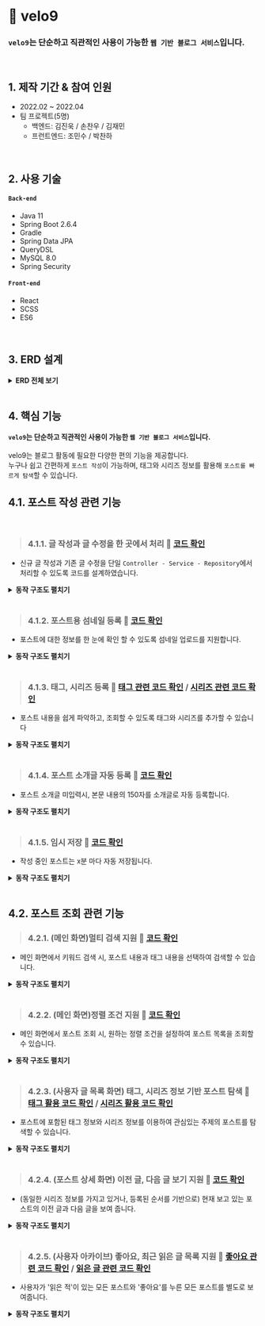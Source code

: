 # :pushpin: velo9
### `velo9`는 단순하고 직관적인 사용이 가능한 `웹 기반 블로그 서비스`입니다.

</br>

## 1. 제작 기간 & 참여 인원
- 2022.02 ~ 2022.04
- 팀 프로젝트(5명)  
    - 백엔드: 김진욱 / 손찬우 / 김재민
    - 프런트엔드: 조민수 / 박찬하 

</br>

## 2. 사용 기술
#### `Back-end`
  - Java 11
  - Spring Boot 2.6.4
  - Gradle
  - Spring Data JPA
  - QueryDSL
  - MySQL 8.0
  - Spring Security
#### `Front-end`
  - React
  - SCSS
  - ES6

</br>

## 3. ERD 설계

<details>
<summary><b>ERD 전체 보기</b></summary>

<div markdown="1">

![](https://velog.velcdn.com/images/woply/post/50967538-8ed4-4b9b-b0e9-d0fc36d085b7/image.jpg)

</div>
</details>

<br>

## 4. 핵심 기능
**`velo9`는 단순하고 직관적인 사용이 가능한 `웹 기반 블로그 서비스`입니다.** <br><br>
velo9는 블로그 활동에 필요한 다양한 편의 기능을 제공합니다.<br>
누구나 쉽고 간편하게 `포스트 작성`이 가능하며, 태그와 시리즈 정보를 활용해 `포스트를 빠르게 탐색`할 수 있습니다.


## 4.1. 포스트 작성 관련 기능

<br>

> ### 4.1.1. 글 작성과 글 수정을 한 곳에서 처리 :pushpin: [코드 확인](https://github.com/team-express/velo9/blob/fb2cdc52f5a47e4bb1afaa4b15ce39540d57f85c/src/main/java/teamexpress/velo9/post/service/PostService.java#L61)
- 신규 글 작성과 기존 글 수정을 단일 `Controller - Service - Repository`에서 처리할 수 있도록 코드를 설계하였습니다. <br>

<details>
<summary><b> 동작 구조도 펼치기</b></summary>

<div markdown="1">

![](https://velog.velcdn.com/images/woply/post/22a12441-8864-44c5-bd5d-b7e130443520/image.jpg)

</div>
</details>




<br>

> ### 4.1.2. 포스트용 섬네일 등록 :pushpin: [코드 확인](https://github.com/team-express/velo9/blob/fb2cdc52f5a47e4bb1afaa4b15ce39540d57f85c/src/main/java/teamexpress/velo9/post/api/PostThumbnailFileUploader.java#L37)
  - 포스트에 대한 정보를 한 눈에 확인 할 수 있도록 섬네일 업로드를 지원합니다.<br>

<details>
<summary><b> 동작 구조도 펼치기</b></summary>

<div markdown="1">

![](https://velog.velcdn.com/images/woply/post/f88d7a93-0aba-4715-b8b4-81effc6592bd/image.jpg)

</div>
</details>

<br>


> ### 4.1.3. 태그, 시리즈 등록 :pushpin: [태그 관련 코드 확인](https://github.com/team-express/velo9/blob/fb2cdc52f5a47e4bb1afaa4b15ce39540d57f85c/src/main/java/teamexpress/velo9/post/service/TagService.java#L26) / [시리즈 관련 코드 확인](https://github.com/team-express/velo9/blob/fb2cdc52f5a47e4bb1afaa4b15ce39540d57f85c/src/main/java/teamexpress/velo9/post/service/SeriesService.java#L32)
  - 포스트 내용을 쉽게 파악하고, 조회할 수 있도록 태그와 시리즈를 추가할 수 있습니다<br>

<details>
<summary><b> 동작 구조도 펼치기</b></summary>

<div markdown="1">

![](https://velog.velcdn.com/images/woply/post/2d55f142-f0ef-4645-92b7-b007c3472fd5/image.jpg)

</div>
</details>

<br>

> ### 4.1.4. 포스트 소개글 자동 등록 :pushpin: [코드 확인](https://github.com/team-express/velo9/blob/fb2cdc52f5a47e4bb1afaa4b15ce39540d57f85c/src/main/java/teamexpress/velo9/post/dto/PostSaveDTO.java#L50)
  - 포스트 소개글 미입력시, 본문 내용의 150자를 소개글로 자동 등록합니다.<br>

<details>
<summary><b> 동작 구조도 펼치기</b></summary>

<div markdown="1">

![](https://velog.velcdn.com/images/woply/post/c0adb39e-71d2-41e6-a4c7-bab184a419c6/image.jpg)

</div>
</details>

<br>

> ### 4.1.5. 임시 저장 :pushpin: [코드 확인](https://github.com/team-express/velo9/blob/fb2cdc52f5a47e4bb1afaa4b15ce39540d57f85c/src/main/java/teamexpress/velo9/post/service/PostService.java#L169)
  - 작성 중인 포스트는 x분 마다 자동 저장됩니다.<br>   

<details>
<summary><b> 동작 구조도 펼치기</b></summary>

<div markdown="1">

![](https://velog.velcdn.com/images/woply/post/110c7d6f-95b5-44e4-a0e8-0980a6eb8901/image.jpg)

</div>
</details>


<br>


## 4.2. 포스트 조회 관련 기능


> ### 4.2.1. (메인 화면)멀티 검색 지원 :pushpin: [코드 확인](https://github.com/team-express/velo9/blob/fb2cdc52f5a47e4bb1afaa4b15ce39540d57f85c/src/main/java/teamexpress/velo9/post/domain/PostRepositoryCustomImpl.java#L50)
  - 메인 화면에서 키워드 검색 시, 포스트 내용과 태그 내용을 선택하여 검색할 수 있습니다.<br>

<details>
<summary><b> 동작 구조도 펼치기</b></summary>

<div markdown="1">

![](https://velog.velcdn.com/images/woply/post/319e767f-a40d-4bcb-a90a-494f79a7577b/image.jpg)

</div>
</details>

<br>


> ### 4.2.2. (메인 화면)정렬 조건 지원 :pushpin: [코드 확인](https://github.com/team-express/velo9/blob/fb2cdc52f5a47e4bb1afaa4b15ce39540d57f85c/src/main/java/teamexpress/velo9/post/controller/MainController.java#L36)
  - 메인 화면에서 포스트 조회 시, 원하는 정렬 조건을 설정하여 포스트 목록을 조회할 수 있습니다.<br>

<details>
<summary><b> 동작 구조도 펼치기</b></summary>

<div markdown="1">

![](https://velog.velcdn.com/images/woply/post/5130ab71-9dc6-4641-a77c-2eda2c90a2ef/image.jpg)

</div>
</details>

<br>


> ### 4.2.3. (사용자 글 목록 화면) 태그, 시리즈 정보 기반 포스트 탐색 :pushpin: [태그 활용 코드 확인](https://github.com/team-express/velo9/blob/fb2cdc52f5a47e4bb1afaa4b15ce39540d57f85c/src/main/java/teamexpress/velo9/post/domain/PostRepositoryCustomImpl.java#L34) / [시리즈 활용 코드 확인](https://github.com/team-express/velo9/blob/fb2cdc52f5a47e4bb1afaa4b15ce39540d57f85c/src/main/java/teamexpress/velo9/post/domain/PostRepositoryCustomImpl.java#L102)
  - 포스트에 포함된 태그 정보와 시리즈 정보를 이용하여 관심있는 주제의 포스트를 탐색할 수 있습니다.<br>

<details>
<summary><b> 동작 구조도 펼치기</b></summary>

<div markdown="1">

 ![](https://velog.velcdn.com/images/woply/post/1bd41fef-c0ea-4f06-a44e-f6f78a58188f/image.jpg)

</div>
</details>

  <br>


> ### 4.2.4. (포스트 상세 화면) 이전 글, 다음 글 보기 지원  :pushpin: [코드 확인](https://github.com/team-express/velo9/blob/fb2cdc52f5a47e4bb1afaa4b15ce39540d57f85c/src/main/java/teamexpress/velo9/post/domain/PostRepositoryCustomImpl.java#L116)
  - (동일한 시리즈 정보를 가지고 있거나, 등록된 순서를 기반으로) 현재 보고 있는 포스트의 이전 글과 다음 글을 보여 줍니다. <br>

<details>
<summary><b> 동작 구조도 펼치기</b></summary>

<div markdown="1">

![](https://velog.velcdn.com/images/woply/post/3a585f56-f5e5-4223-a2f5-f3471ff8f1fa/image.jpg)

</div>
</details>

<br>


> ### 4.2.5. (사용자 아카이브) 좋아요, 최근 읽은 글 목록 지원 :pushpin: [좋아요 관련 코드 확인](https://github.com/team-express/velo9/blob/fb2cdc52f5a47e4bb1afaa4b15ce39540d57f85c/src/main/java/teamexpress/velo9/post/domain/PostRepositoryCustomImpl.java#L67) / [읽은 글 관련 코드 확인](https://github.com/team-express/velo9/blob/fb2cdc52f5a47e4bb1afaa4b15ce39540d57f85c/src/main/java/teamexpress/velo9/post/domain/PostRepositoryCustomImpl.java#L85)
  - 사용자가 '읽은 적'이 있는 모든 포스트와 '좋아요'를 누른 모든 포스트를 별도로 보여줍니다. <br>

<details>
<summary><b> 동작 구조도 펼치기</b></summary>

<div markdown="1">

![](https://velog.velcdn.com/images/woply/post/e981cfa1-a0ee-4f83-8fc1-e95331aa91b9/image.jpg)

</div>
</details>

<br>


<br>
